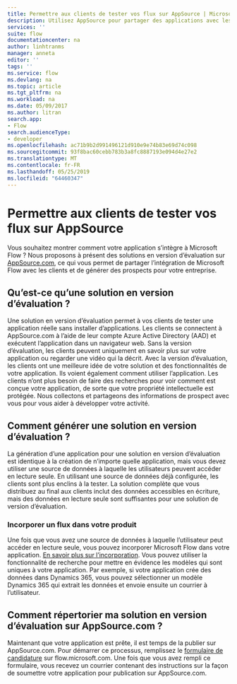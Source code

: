 ```yaml
---
title: Permettre aux clients de tester vos flux sur AppSource | Microsoft Docs
description: Utilisez AppSource pour partager des applications avec les clients et générer des prospects pour votre entreprise.
services: ''
suite: flow
documentationcenter: na
author: linhtranms
manager: anneta
editor: ''
tags: ''
ms.service: flow
ms.devlang: na
ms.topic: article
ms.tgt_pltfrm: na
ms.workload: na
ms.date: 05/09/2017
ms.author: litran
search.app:
- Flow
search.audienceType:
- developer
ms.openlocfilehash: ac71b9b2d991496121d910e9e74b83e69d74c098
ms.sourcegitcommit: 93f8bac60cebb783b3a8fc8887193e094d4e27e2
ms.translationtype: MT
ms.contentlocale: fr-FR
ms.lasthandoff: 05/25/2019
ms.locfileid: "64460347"
---
```

# <a name="let-customers-test-drive-your-flows-on-appsource"></a>Permettre aux clients de tester vos flux sur AppSource
Vous souhaitez montrer comment votre application s’intègre à Microsoft Flow ? Nous proposons à présent des solutions en version d’évaluation sur [AppSource.com](https://appsource.microsoft.com), ce qui vous permet de partager l’intégration de Microsoft Flow avec les clients et de générer des prospects pour votre entreprise.

## <a name="what-is-a-test-drive-solution"></a>Qu’est-ce qu’une solution en version d’évaluation ?
Une solution en version d’évaluation permet à vos clients de tester une application réelle sans installer d’applications. Les clients se connectent à AppSource.com à l’aide de leur compte Azure Active Directory (AAD) et exécutent l’application dans un navigateur web. Sans la version d’évaluation, les clients peuvent uniquement en savoir plus sur votre application ou regarder une vidéo qui la décrit. Avec la version d’évaluation, les clients ont une meilleure idée de votre solution et des fonctionnalités de votre application. Ils voient également comment utiliser l’application. Les clients n’ont plus besoin de faire des recherches pour voir comment est conçue votre application, de sorte que votre propriété intellectuelle est protégée. Nous collectons et partageons des informations de prospect avec vous pour vous aider à développer votre activité.

## <a name="how-do-i-build-a-test-drive-solution"></a>Comment générer une solution en version d’évaluation ?
La génération d’une application pour une solution en version d’évaluation est identique à la création de n’importe quelle application, mais vous devez utiliser une source de données à laquelle les utilisateurs peuvent accéder en lecture seule. En utilisant une source de données déjà configurée, les clients sont plus enclins à la tester. La solution complète que vous distribuez au final aux clients inclut des données accessibles en écriture, mais des données en lecture seule sont suffisantes pour une solution de version d’évaluation.

### <a name="embed-flow-into-your-product"></a>Incorporer un flux dans votre produit
Une fois que vous avez une source de données à laquelle l’utilisateur peut accéder en lecture seule, vous pouvez incorporer Microsoft Flow dans votre application. [En savoir plus sur l’incorporation](embed-flow-dev.md). Vous pouvez utiliser la fonctionnalité de recherche pour mettre en évidence les modèles qui sont uniques à votre application. Par exemple, si votre application crée des données dans Dynamics 365, vous pouvez sélectionner un modèle Dynamics 365 qui extrait les données et envoie ensuite un courrier à l’utilisateur. 

## <a name="how-do-i-list-my-test-drive-solution-on-appsourcecom"></a>Comment répertorier ma solution en version d’évaluation sur AppSource.com ?
Maintenant que votre application est prête, il est temps de la publier sur AppSource.com. Pour démarrer ce processus, remplissez le [formulaire de candidature](https://flow.microsoft.com/partners/get-listed/) sur flow.microsoft.com. Une fois que vous avez rempli ce formulaire, vous recevez un courrier contenant des instructions sur la façon de soumettre votre application pour publication sur AppSource.com.

